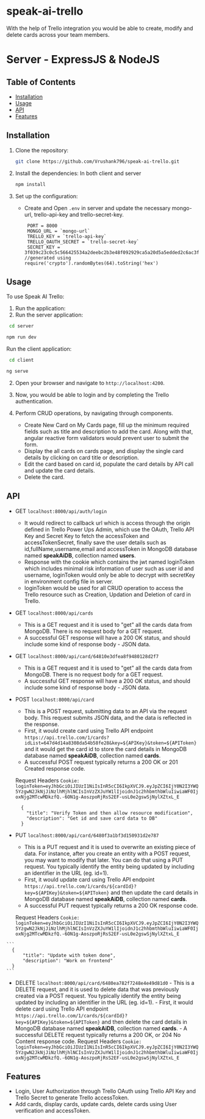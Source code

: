 # speak-ai-trello
With the help of Trello integration you would be able to create, modify and delete cards across your team members.

# Server - ExpressJS & NodeJS

## Table of Contents

- [Installation](#installation)
- [Usage](#usage)
- [API](#api)
- [Features](#features)

## Installation

1. Clone the repository:

   ```bash
   git clone https://github.com/Vrushank796/speak-ai-trello.git
   
2. Install the dependencies:
  In both client and server

   ```bash
   npm install
   ```

3. Set up the configuration:

   - Create and Open `.env` in server and update the necessary mongo-url, trello-api-key and trello-secret-key.
     ```
      PORT = 8000
      MONGO_URL = `mongo-url`
      TRELLO_KEY = `trello-api-key`
      TRELLO_OAUTH_SECRET = `trello-secret-key`
      SECRET_KEY = 3f039c23c0c5c566425534a2deebc2b3e48f092929ca5a20d5a5edded2c6ac3fvvv //generated using require('crypto').randomBytes(64).toString('hex')
     ```

## Usage

To use Speak AI Trello:

1. Run the application:
2. Run the server application:
  ```bash
   cd server
  ```

   ```bash
   npm run dev
   ```
  Run the client application:
  ```bash
   cd client
  ```

   ```bash
   ng serve
   ```

2. Open your browser and navigate to `http://localhost:4200`.

3. Now, you would be able to login and by completing the Trello authentication.

5. Perform CRUD operations, by navigating through components.
   
   - Create New Card on My Cards page, fill up the minimum required fields such as title and description to add the card. Along with that, angular reactive form validators would prevent user to submit the form.
   - Display the all cards on cards page, and display the single card details by clicking on card title or description. 
   - Edit the card based on card id, populate the card details by API call and update the card details.
   - Delete the card.

## API
  - GET ```localhost:8000/api/auth/login```
    - It would redirect to callback url which is access through the origin defined in Trello Power Ups Admin, which use the OAuth, Trello API Key and Secret Key to fetch the accessToken and accessTokenSecret, finally save the user details such as   id,fullName,username,email and accessToken in MongoDB database named **speakAiDB**, collection named **users**.
    - Response with the cookie which contains the jwt named loginToken which includes minimal risk information of user such as user id and username, loginToken would only be able to decrypt with secretKey in environment config file in server.
    - loginToken would be used for all CRUD operation to access the Trello resource such as Creation, Updation and Deletion of card in Trello.
  - GET ``` localhost:8000/api/cards ```
    - This is a GET request and it is used to "get" all the cards data from MongoDB. There is no request body for a GET request.
    - A successful GET response will have a 200 OK status, and should include some kind of response body - JSON data.
  - GET ```localhost:8000/api/card/64810e3dfea8f9480128d2f7```
    - This is a GET request and it is used to "get" all the cards data from MongoDB. There is no request body for a GET request.
    - A successful GET response will have a 200 OK status, and should include some kind of response body - JSON data.
  - POST ```localhost:8000/api/card```
    - This is a POST request, submitting data to an API via the request body. This request submits JSON data, and the data is reflected in the response. 
    - First, it would create card using Trello API endpoint ```https://api.trello.com/1/cards?idList=647d4d14a8308da54b58fe28&key=${APIKey}&token=${APIToken}``` and it would get the card id to store the card details in MongoDB database named **speakAiDB**, collection named **cards**.
    - A successful POST request typically returns a 200 OK or 201 Created response code.
    
    Request Headers
    ```Cookie: loginToken=eyJhbGciOiJIUzI1NiIsInR5cCI6IkpXVCJ9.eyJpZCI6IjY0N2I3YWQ5YzgwN2JkNjJiNzlhMjhlNCIsInVzZXJuYW1lIjoidnJ1c2hhbmthbWluIiwiaWF0IjoxNjg2MTcwMDkzfQ.-6ON1g-AoszpoRjRsS2EF-usL0e2gswSjNylXZtxL_E```
    
    ```
      {
        "title": "Verify Token and then allow resource modification", 
        "description": "Get id and save card data to DB"
      }
    ```
   - PUT ```localhost:8000/api/card/6480f3a1bf3d150931d2e787```
     - This is a PUT request and it is used to overwrite an existing piece of data. For instance, after you create an entity with a POST request, you may want to modify that later. You can do that using a PUT request. You typically identify the entity being updated by including an identifier in the URL (eg. id=1).
     - First, it would update card using Trello API endpoint ```https://api.trello.com/1/cards/${cardId}?key=${APIKey}&token=${APIToken}``` and then update the card details in MongoDB database named **speakAiDB**, collection named **cards**.
     - A successful PUT request typically returns a 200 OK response code.
     
     Request Headers
    ```Cookie: loginToken=eyJhbGciOiJIUzI1NiIsInR5cCI6IkpXVCJ9.eyJpZCI6IjY0N2I3YWQ5YzgwN2JkNjJiNzlhMjhlNCIsInVzZXJuYW1lIjoidnJ1c2hhbmthbWluIiwiaWF0IjoxNjg2MTcwMDkzfQ.-6ON1g-AoszpoRjRsS2EF-usL0e2gswSjNylXZtxL_E```
    
    ```
      {
          "title": "Update with token done", 
          "description": "Work on frontend"
      }
    ```
    
   - DELETE ```localhost:8000/api/card/6480ea782f7248e4e49d81d0```
    - This is a DELETE request, and it is used to delete data that was previously created via a POST request. You typically identify the entity being updated by including an identifier in the URL (eg. id=1).
    - First, it would delete card using Trello API endpoint ```https://api.trello.com/1/cards/${cardId}?key=${APIKey}&token=${APIToken}``` and then delete the card details in MongoDB database named **speakAiDB**, collection named **cards**.
    - A successful DELETE request typically returns a 200 OK, or 204 No Content response code.
    Request Headers
    ```Cookie: loginToken=eyJhbGciOiJIUzI1NiIsInR5cCI6IkpXVCJ9.eyJpZCI6IjY0N2I3YWQ5YzgwN2JkNjJiNzlhMjhlNCIsInVzZXJuYW1lIjoidnJ1c2hhbmthbWluIiwiaWF0IjoxNjg2MTcwMDkzfQ.-6ON1g-AoszpoRjRsS2EF-usL0e2gswSjNylXZtxL_E```
    
    
## Features

- Login, User Authorization through Trello OAuth using Trello API Key and Trello Secret to generate Trello accessToken. 
- Add cards, display cards, update cards, delete cards using User verification and accessToken.
